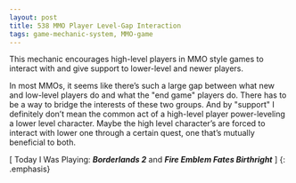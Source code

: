 ```yaml
---
layout: post
title: 538 MMO Player Level-Gap Interaction
tags: game-mechanic-system, MMO-game
---
```

This mechanic encourages high-level players in MMO style games to interact with and give support to lower-level and newer players.

In most MMOs, it seems like there’s such a large gap between what new and low-level players do and what the "end game" players do.  There has to be a way to bridge the interests of these two groups. And by "support" I definitely don’t mean the common act of a high-level player power-leveling a lower level character.  Maybe the high level character’s are forced to interact with lower one through a certain quest, one that’s mutually beneficial to both.

[ Today I Was Playing: ***Borderlands 2*** and ***Fire Emblem Fates Birthright*** ]
{: .emphasis}